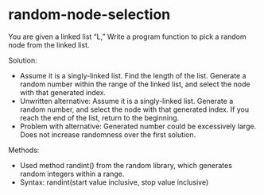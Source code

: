 # random-node-selection
You are given a linked list “L,” Write a program function to pick a random node from the linked list.

Solution:
* Assume it is a singly-linked list. Find the length of the list. Generate a random number within the range of the linked list, and select the node with that generated index.
* Unwritten alternative: Assume it is a singly-linked list. Generate a random number, and select the node with that generated index. If you reach the end of the list, return to the beginning.
* Problem with alternative: Generated number could be excessively large. Does not increase randomness over the first solution.

Methods:
* Used method randint() from the random library, which generates random integers within a range. 
* Syntax: randint(start value inclusive, stop value inclusive)
